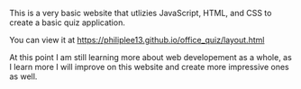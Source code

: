This is a very basic website that utlizies JavaScript, HTML, and CSS to create a basic quiz application. 

You can view it at https://philiplee13.github.io/office_quiz/layout.html

At this point I am still learning more about web developement as a whole, as I learn more I will improve on this website and create more impressive ones as well.
